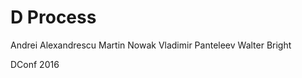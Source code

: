 # D Process

<span class="aoeu">
Andrei Alexandrescu  
Martin Nowak  
Vladimir Panteleev  
Walter Bright
</span>

DConf 2016

<style>
<ID> .aoeu {
	font-size: 75%;
	line-height: 50px;
}
<ID> .aoeu * {
}
</style>